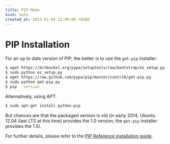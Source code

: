 ```yaml
---
title: PIP Memo
kind: note
created_at: 2013-01-04 12:00:00 +0200
---
```

# PIP Installation

For an up to date version of PIP, the better is to use the `get-pip` installer:

``` bash
$ wget https://bitbucket.org/pypa/setuptools/raw/bootstrap/ez_setup.py
$ sudo python ez_setup.py
$ wget https://raw.github.com/pypa/pip/master/contrib/get-pip.py
$ sudo python get-pip.py
$ pip --version
```

Alternatively, using APT:

``` bash
$ sudo apt-get install python-pip
```

But chances are that the packaged version is old (in early 2014, Ubuntu 12.04 (last LTS at this time) provides the 1.0 version, the `get-pip` installer provides the 1.5).

For further details, please refer to the [PIP Reference installation guide](http://www.pip-installer.org/en/latest/installing.html).